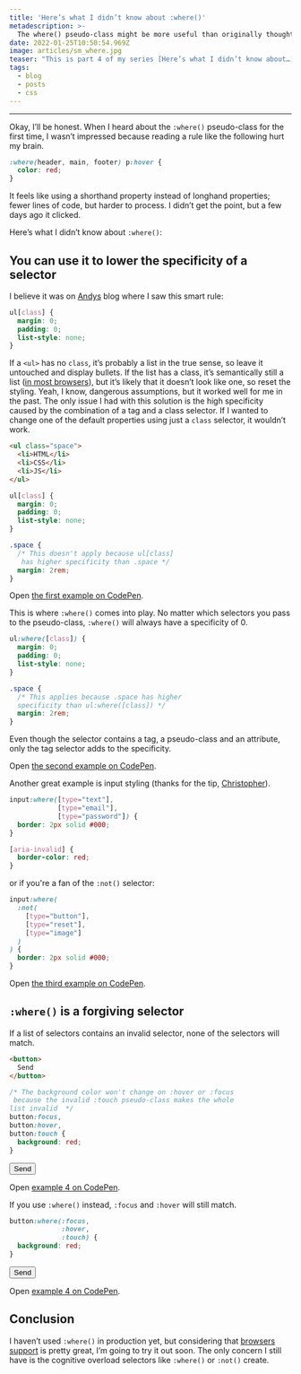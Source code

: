 ```yaml
---
title: 'Here’s what I didn’t know about :where()'
metadescription: >-
  The where() pseudo-class might be more useful than originally thought.
date: 2022-01-25T10:50:54.969Z
image: articles/sm_where.jpg
teaser: "This is part 4 of my series [Here’s what I didn’t know about…](/blog/heres-what-i-didnt-know/) in which I try to learn new things about CSS. This time I'm trying to find out what I didn’t know about the `:where()` pseudo-class."
tags:
  - blog
  - posts
  - css
---
```


<hr>

Okay, I’ll be honest. When I heard about the `:where()` pseudo-class for the first time, I wasn’t impressed because reading a rule like the following hurt my brain. 

```css
:where(header, main, footer) p:hover {
  color: red;
}
```

It feels like using a shorthand property instead of longhand properties; fewer lines of code, but harder to process. I didn’t get the point, but a few days ago it clicked. 

Here’s what I didn’t know about `:where()`:

## You can use it to lower the specificity of a selector

I believe it was on [Andys](https://piccalil.li/) blog where I saw this smart rule:

```css
ul[class] {
  margin: 0;
  padding: 0;
  list-style: none;
}
```

If a `<ul>` has no `class`, it’s probably a list in the true sense, so leave it untouched and display bullets. If the list has a class, it’s semantically still a list ([in most browsers](https://www.scottohara.me/blog/2019/01/12/lists-and-safari.html)), but it’s likely that it doesn’t look like one, so reset the styling. Yeah, I know, dangerous assumptions, but it worked well for me in the past. The only issue I had with this solution is the high specificity caused by the combination of a tag and a class selector. If I wanted to change one of the default properties using just a `class` selector, it wouldn’t work.

```html
<ul class="space">
  <li>HTML</li>
  <li>CSS</li>
  <li>JS</li>
</ul>
```

```css
ul[class] {
  margin: 0;
  padding: 0;
  list-style: none;
}

.space {
  /* This doesn't apply because ul[class]
   has higher specificity than .space */
  margin: 2rem;
}
```

Open [the first example on CodePen](https://codepen.io/matuzo/pen/BamayaR).

This is where `:where()` comes into play. No matter which selectors you pass to the pseudo-class, `:where()` will always have a specificity of 0.

```css
ul:where([class]) {
  margin: 0;
  padding: 0;
  list-style: none;
}

.space {
  /* This applies because .space has higher 
  specificity than ul:where([class]) */
  margin: 2rem;
}
```

Even though the selector contains a tag, a pseudo-class and an attribute, only the tag selector adds to the specificity.

Open [the second example on CodePen](https://codepen.io/matuzo/pen/podovex).

Another great example is input styling (thanks for the tip, [Christopher](https://twitter.com/ckirknielsen/status/1484962960632123397)).

```css
input:where([type="text"], 
            [type="email"],
            [type="password"]) {
  border: 2px solid #000;
}

[aria-invalid] {
  border-color: red;
}
```

or if you're a fan of the `:not()` selector:

```css
input:where(
  :not(
    [type="button"], 
    [type="reset"],
    [type="image"]
  )
) {
  border: 2px solid #000;
}
```

Open [the third example on CodePen](https://codepen.io/matuzo/pen/KKyKwor).

## `:where()` is a forgiving selector

If a list of selectors contains an invalid selector, none of the selectors will match.

```html
<button>
  Send
</button>
```

```css
/* The background color won't change on :hover or :focus
 because the invalid :touch pseudo-class makes the whole
list invalid  */
button:focus,
button:hover,
button:touch {
  background: red;
}
```

<style>
  .btn1:focus,
  .btn1:hover,
  .btn1:touch {
    background: red;
  }

  .btn2:where(:focus,
             :hover,
             :touch) {
  background: red;
}
</style>

<button type="button" class="btn1">
  Send
</button>

Open [example 4 on CodePen](https://codepen.io/matuzo/pen/eYeYmLq).

If you use `:where()` instead, `:focus` and `:hover` will still match.

```css
button:where(:focus,
             :hover,
             :touch) {
  background: red;
}
```

<button type="button" class="btn2">
  Send
</button>

Open [example 4 on CodePen](https://codepen.io/matuzo/pen/eYeYNNN).


## Conclusion

I haven’t used `:where()` in production yet, but considering that [browsers support](https://caniuse.com/mdn-css_selectors_where) is pretty great, I’m going to try it out soon. The only concern I still have is the cognitive overload selectors like `:where()` or `:not()` create.
